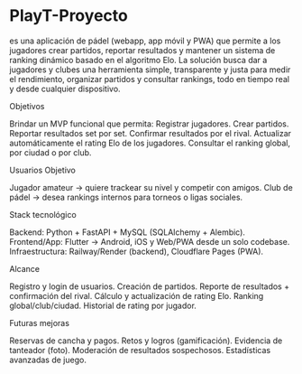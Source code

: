 # PlayT-Proyecto
es una aplicación de pádel (webapp, app móvil y PWA) que permite a los jugadores crear partidos, reportar resultados y mantener un sistema de ranking dinámico basado en el algoritmo Elo.
La solución busca dar a jugadores y clubes una herramienta simple, transparente y justa para medir el rendimiento, organizar partidos y consultar rankings, todo en tiempo real y desde cualquier dispositivo.

Objetivos

Brindar un MVP funcional que permita:
Registrar jugadores.
Crear partidos.
Reportar resultados set por set.
Confirmar resultados por el rival.
Actualizar automáticamente el rating Elo de los jugadores.
Consultar el ranking global, por ciudad o por club.

Usuarios Objetivo

Jugador amateur → quiere trackear su nivel y competir con amigos.
Club de pádel → desea rankings internos para torneos o ligas sociales.

Stack tecnológico

Backend: Python + FastAPI + MySQL (SQLAlchemy + Alembic).
Frontend/App: Flutter → Android, iOS y Web/PWA desde un solo codebase.
Infraestructura: Railway/Render (backend), Cloudflare Pages (PWA).

Alcance

Registro y login de usuarios.
Creación de partidos.
Reporte de resultados + confirmación del rival.
Cálculo y actualización de rating Elo.
Ranking global/club/ciudad.
Historial de rating por jugador.

Futuras mejoras

Reservas de cancha y pagos.
Retos y logros (gamificación).
Evidencia de tanteador (foto).
Moderación de resultados sospechosos.
Estadísticas avanzadas de juego.
